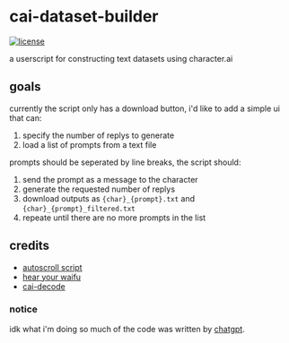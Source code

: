 # cai-dataset-builder
<a href="https://github.com/b3less/cai-dataset-builder/blob/main/LICENSE.md">
  <img src="https://img.shields.io/badge/license-%2Bnigger-brightgreen"
    alt="license"></a>

a userscript for constructing text datasets using character.ai

## goals
currently the script only has a download button, i'd like to add a simple ui that can:  
  1. specify the number of replys to generate
  2. load a list of prompts from a text file
  
prompts should be seperated by line breaks, the script should:
  1. send the prompt as a message to the character
  2. generate the requested number of replys
  3. download outputs as `{char}_{prompt}.txt` and  `{char}_{prompt}_filtered.txt`
  4. repeate until there are no more prompts in the list
  
## credits
  * [autoscroll script](https://greasyfork.org/en/scripts/458400-reload-autoscroll-buttons-at-character-ai)  
  * [hear your waifu](https://greasyfork.org/en/scripts/456393-hearyourwaifu-hyw)  
  * [cai-decode](https://perberos.me/roleplai/tools/cai-decode.html)
  
### notice
idk what i'm doing so much of the code was written by [chatgpt](https://chat.openai.com).  
